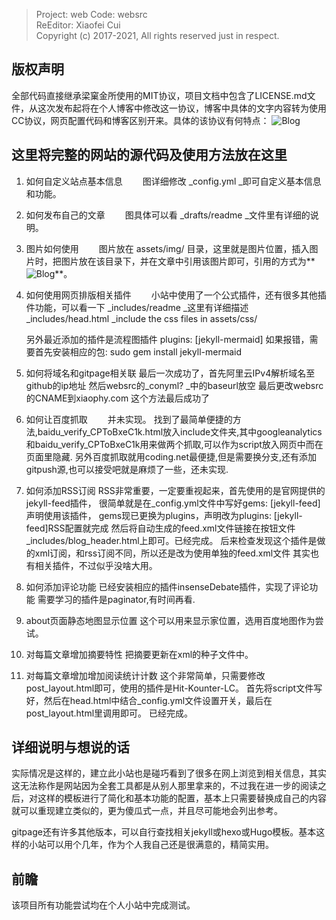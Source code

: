 >  Project: web                                Code: websrc                
   ReEditor: Xiaofei Cui                                                    
   Copyright (c) 2017-2021,    All rights reserved just in respect.         

## 版权声明

全部代码直接继承梁窠金所使用的MIT协议，项目文档中包含了LICENSE.md文件，从这次发布起将在个人博客中修改这一协议，博客中具体的文字内容转为使用CC协议，网页配置代码和博客区别开来。具体的该协议有何特点：
![Blog](/web/assets/img/agreement.png)

## 这里将完整的网站的源代码及使用方法放在这里

1. 如何自定义站点基本信息
　　图详细修改 _config.yml _即可自定义基本信息和功能。

2. 如何发布自己的文章
　　图具体可以看 _drafts/readme _文件里有详细的说明。

3. 图片如何使用
　　图片放在 assets/img/ 目录，这里就是图片位置，插入图片时，把图片放在该目录下，并在文章中引用该图片即可，引用的方式为**![Blog](图片路径)**。

4. 如何使用网页排版相关插件
　　小站中使用了一个公式插件，还有很多其他插件功能，可以看一下 _includes/readme _这里有详细描述 
    _includes/head.html 
    _include the css files in assets/css/

    另外最近添加的插件是流程图插件
    plugins: [jekyll-mermaid]
    如果报错，需要首先安装相应的包: sudo gem install jekyll-mermaid

5. 如何将域名和gitpage相关联
    最后一次成功了，首先阿里云IPv4解析域名至github的ip地址
    然后websrc的_conyml? _中的baseurl放空
    最后更改websrc的CNAME到xiaophy.com
    这个方法最后成功了

6. 如何让百度抓取
　　并未实现。
    找到了最简单便捷的方法,baidu_verify_CPToBxeC1k.html放入include文件夹,其中googleanalytics和baidu_verify_CPToBxeC1k用来做两个抓取,可以作为script放入网页中而在页面里隐藏.
    另外百度抓取就用coding.net最便捷,但是需要换分支,还有添加gitpush源,也可以接受吧就是麻烦了一些，还未实现.

7. 如何添加RSS订阅
    RSS非常重要，一定要重视起来，首先使用的是官网提供的jekyll-feed插件，
    很简单就是在_config.yml文件中写好gems: [jekyll-feed]声明使用该插件，
    gems现已更换为plugins，声明改为plugins: [jekyll-feed]RSS配置就完成
    然后将自动生成的feed.xml文件链接在按钮文件_includes/blog_header.html上即可。已经完成。
    后来检查发现这个插件是做的xml订阅，和rss订阅不同，所以还是改为使用单独的feed.xml文件
    其实也有相关插件，不过似乎没啥大用。

8. 如何添加评论功能
    已经安装相应的插件insenseDebate插件，实现了评论功能
    需要学习的插件是paginator,有时间再看.

9. about页面静态地图显示位置
    这个可以用来显示家位置，选用百度地图作为尝试。

10. 对每篇文章增加摘要特性
    把摘要更新在xml的种子文件中。

11. 对每篇文章增加增加阅读统计计数
    这个非常简单，只需要修改post_layout.html即可，使用的插件是Hit-Kounter-LC。
    首先将script文件写好，然后在head.html中结合_config.yml文件设置开关，最后在post_layout.html里调用即可。
    已经完成。

## 详细说明与想说的话

实际情况是这样的，建立此小站也是碰巧看到了很多在网上浏览到相关信息，其实这无法称作是网站因为全套工具都是从别人那里拿来的，不过我在进一步的阅读之后，对这样的模板进行了简化和基本功能的配置，基本上只需要替换成自己的内容就可以重现建立类似的，更为傻瓜式一点，并且尽可能地会列出参考。

gitpage还有许多其他版本，可以自行查找相关jekyll或hexo或Hugo模板。基本这样的小站可以用个几年，作为个人我自己还是很满意的，精简实用。


## 前瞻

该项目所有功能尝试均在个人小站中完成测试。






